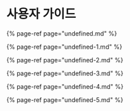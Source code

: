 # 사용자 가이드

{% page-ref page="undefined.md" %}

{% page-ref page="undefined-1.md" %}

{% page-ref page="undefined-2.md" %}

{% page-ref page="undefined-3.md" %}

{% page-ref page="undefined-4.md" %}

{% page-ref page="undefined-5.md" %}



